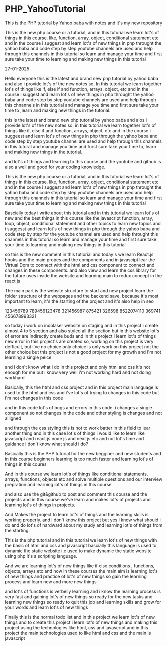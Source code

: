 # PHP_YahooTutorial
This is the PHP tutorial by Yahoo baba with notes and it's my new repository

This is the new php course or a tutorial, and in this tutorial we learn lot's of things in this course.
like, function, array, object, conditional statement etc and in the course i suggest and learn lot's of new things in php
throught the yahoo baba and code step by step youtube channels are used and help through this channels in this tutorial 
so learn 
and manage your time and first sure take your time to learning and making new things in this tutorial




27-01-2025


Hello everyone this is the latest and brand new php tutorial by yahoo baba and also i provide lot's of the new notes
so, 
In this tutorial we learn together lot's of things like if, else if and function, arrays, object, etc and in the course i suggest and 
learn lot's of new things in php 
throught the yahoo baba and code step by step youtube channels are used and help through this chnannels in this tutorial 
and manage you time and first sure take your time to ,learn and making new things in the tutorial.



this is the latest and brand new php tutorial by yahoo baba and alos i provide lot's of the new notes 
so,
in this tutorial we learn together lot's of things like if, else if and function, arrays, object, etc and in the course i suggeest and learn lot's of new things in php
through the yahoo baba and code step by step youtube channel are used and help through this channels in this tutoral
and manage you time and furst sure take your time to, learn and making new things in the tutorial.



and lot's of things and learning to this course and the youtube and github is also a well and 
good for your coding knowledge.



This is the new php course or a tutorial, and in this tutorial we learn lot's of things in this course.
like, function, array, object, conditional statement etc and in the course i suggest and learn lot's of new things in php
throught the yahoo baba and code step by step youtube channels are used and help through this channels in this tutorial 
so learn 
and manage your time and first sure take your time to learning and making new things in this tutorial


Bascially today i write about this tutorial and in this tutorial we learn lot's of new and the best things
in this course
like the javascript function, array, loop, object, conditional statement and other topics to learn new 
topics and i suggesst and learn lot's of new things in php through the yahoo baba and code step by step 
for the youtube channel are used and help throught this channels in this tutorial so 
learn and manage your time and first sure take your time to learning and making new things in this tutorial



so this is the new comment in this tutiorial and today's we learn React.js hooks and the main propes and
the components and in javascipt lear the Virtual Dom to connect with the html and css component to 
connect and changes in these components.
and also view and learn the css library for the future uses inside the website and learning main to redux concept in the 
react js


The main part is the website structure to start and new project learn the folder structure of the webpages
and the backend save, because it's most important to learn, it's the starting of the 
project and it's also help in seo 


123456789
789456123478
321456987
875421
326598
8522074110
369741
456678993321

so today i work on indolaser website on staging and in this project i create almost 4 to 5 section and also
styled all the section but in this website lot's of error are indirectly create buds and in this project 
i learn lot's of things
new error in this project's are created 
so, working on this project is very defficult, but i've no choice 
only choice is only work on this project not the other choice 
but this project is not a good project for my growth and i'm not learning a single peice


and i don't know what i do in this project and only html and css it's not enough for me but i know very well i'm not working hard and not doing workhard



Basically, this the html and css project and in this project main language is used to the html and css
and i've lot's of trying to changes in this code but i'm not changes in this code

and in this code lot's of bugs and errors in this code. i changes a single component so not changes in the code and other styling is changes and not alligned

and through the css styling this is not to work batter in this field to lear another thing and in this case lot's of things i would like to learn like javascript
and react.js node js and next js etc and not
lot's time and guidance i don't know what should i do?



Basically this is the PHP tutorial for the new begginer and new students and in this course beginners learning is too much faster and learning lot's of things in this coures

And in this course we learn lot's of things like conditional statements, arrays, functions, objects etc and solve multiple questions and our interview prepration and learning lot's of things in this course

and also use the git&github to post and comment this course and the projects and in this course we've learn and makes lot's of projects and learning lot's of things in projects.


And Makes the project to learn lot's of things and the learning skills is working properly.
and i don't know this project but yes i know what should i do and do lot's of hardward about my study and learning lot's of things from the starting.







This is the php tutorial and in this tutorial we learn lot's of new things with the basic of html and css and javascript 
bascially this language is used to dynamic the static website 
i.e used to make dynamic the static website using php it's a scripting language.

And we are learning lot's of new things like if else conditions , functions, objects, arrays etc and now in these courses 
the main aim is learning lot's of new things and practice of lot's of new things so gain the learning process and learn new 
and more new things


and lot's of functions is verbelly learning and i know the learning process is very fast and gaining lot's of new things so ready for the new tasks and learning new things so ready to quit this job and learning skills and grow for your words and learn lot's of new things




Finally this is the normal todo list and in this project we learn lot's of new things and to create this project i learn lot's of new things and making this project using the technologies like html, css and javascript and in this project the main technologies used to like html and css and the main is javascript